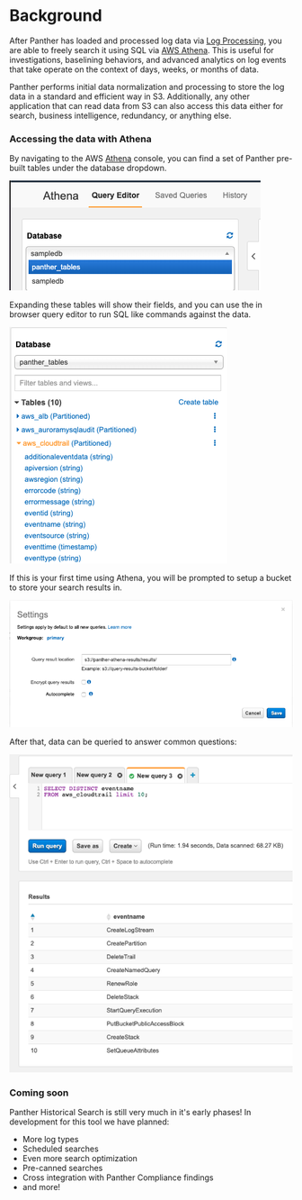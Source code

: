 # Background

After Panther has loaded and processed log data via [Log Processing](../log-analysis/log-processing/), you are able to freely search it using SQL via [AWS Athena](https://aws.amazon.com/athena/). This is useful for investigations, baselining behaviors, and advanced analytics on log events that take operate on the context of days, weeks, or months of data.

Panther performs initial data normalization and processing to store the log data in a standard and efficient way in S3. Additionally, any other application that can read data from S3 can also access this data either for search, business intelligence, redundancy, or anything else.

### Accessing the data with Athena

By navigating to the AWS [Athena](https://console.aws.amazon.com/athena/home) console, you can find a set of Panther pre-built tables under the database dropdown.

![Athena Tables](../.gitbook/assets/screen-shot-2020-01-22-at-2.13.07-pm.png)

Expanding these tables will show their fields, and you can use the in browser query editor to run SQL like commands against the data.

![Athena Columns](../.gitbook/assets/screen-shot-2020-01-22-at-2.15.29-pm.png)

If this is your first time using Athena, you will be prompted to setup a bucket to store your search results in.

![Athena Settings](../.gitbook/assets/screen-shot-2020-01-22-at-2.16.28-pm.png)

After that, data can be queried to answer common questions:

![Athena Query](../.gitbook/assets/screen-shot-2020-01-22-at-2.18.33-pm.png)

### Coming soon

Panther Historical Search is still very much in it's early phases! In development for this tool we have planned:

- More log types
- Scheduled searches
- Even more search optimization
- Pre-canned searches
- Cross integration with Panther Compliance findings
- and more!
